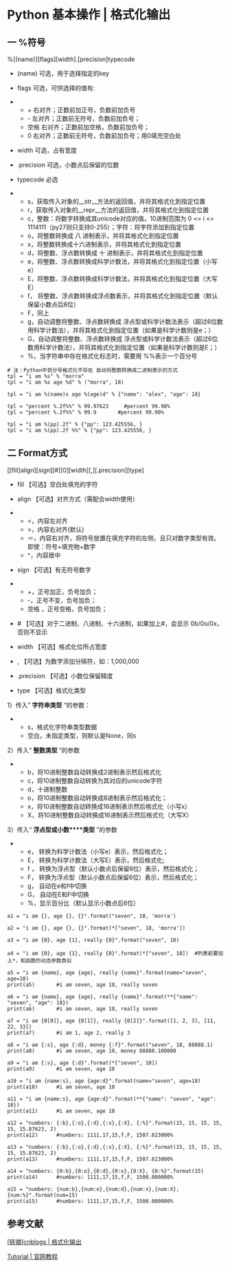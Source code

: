 # Python 基本操作 | 格式化输出

## 一 %符号

%[(name)][flags][width].[precision]typecode

- (name) 可选，用于选择指定的key
- flags 可选，可供选择的值有:

- - \+ 右对齐；正数前加正号，负数前加负号
  - \- 左对齐；正数前无符号，负数前加负号；
  - 空格 右对齐；正数前加空格，负数前加负号；
  - 0 右对齐；正数前无符号，负数前加负号；用0填充空白处

- width 可选，占有宽度
- .precision 可选，小数点后保留的位数
- typecode 必选

- - s，获取传入对象的__str__方法的返回值，并将其格式化到指定位置
  - r，获取传入对象的__repr__方法的返回值，并将其格式化到指定位置
  - c，整数：将数字转换成其unicode对应的值，10进制范围为 0 <= i <= 1114111（py27则只支持0-255）；字符：将字符添加到指定位置
  - o，将整数转换成 八 进制表示，并将其格式化到指定位置
  - x，将整数转换成十六进制表示，并将其格式化到指定位置
  - d，将整数、浮点数转换成 十 进制表示，并将其格式化到指定位置
  - e，将整数、浮点数转换成科学计数法，并将其格式化到指定位置（小写e）
  - E，将整数、浮点数转换成科学计数法，并将其格式化到指定位置（大写E）
  - f， 将整数、浮点数转换成浮点数表示，并将其格式化到指定位置（默认保留小数点后6位）
  - F，同上
  - g，自动调整将整数、浮点数转换成 浮点型或科学计数法表示（超过6位数用科学计数法），并将其格式化到指定位置（如果是科学计数则是e；）
  - G，自动调整将整数、浮点数转换成 浮点型或科学计数法表示（超过6位数用科学计数法），并将其格式化到指定位置（如果是科学计数则是E；）
  - %，当字符串中存在格式化标志时，需要用 %%表示一个百分号  

```
# 注：Python中百分号格式化不存在 自动将整数转换成二进制表示的方式
tpl = "i am %s" % "morra"
tpl = "i am %s age %d" % ("morra", 18)

tpl = "i am %(name)s age %(age)d" % {"name": "alex", "age": 18}

tpl = "percent %.2f%%" % 99.97623     #percent 99.98%
tpl = "percent %.2f%%" % 99.9       #percent 99.90%

tpl = "i am %(pp).2f" % {"pp": 123.425556, }
tpl = "i am %(pp).2f %%" % {"pp": 123.425556, }
```





## 二 Format方式

[[fill]align][sign][#][0][width][,][.precision][type]

- fill 【可选】空白处填充的字符
- align 【可选】对齐方式（需配合width使用）

- - <，内容左对齐
  - \>，内容右对齐(默认)
  - ＝，内容右对齐，将符号放置在填充字符的左侧，且只对数字类型有效。 即使：符号+填充物+数字
  - ^，内容居中

  

- sign 【可选】有无符号数字

- - +，正号加正，负号加负；
  - -，正号不变，负号加负；
  - 空格 ，正号空格，负号加负；



- \# 【可选】对于二进制、八进制、十六进制，如果加上#，会显示 0b/0o/0x，否则不显示
- width 【可选】格式化位所占宽度
- , 【可选】为数字添加分隔符，如：1,000,000
- .precision 【可选】小数位保留精度
- type 【可选】格式化类型

1）传入” **字符串类型** “的参数：

- - s，格式化字符串类型数据
  - 空白，未指定类型，则默认是None，同s

  

2）传入“ **整数类型** ”的参数

- - b，将10进制整数自动转换成2进制表示然后格式化
  - c，将10进制整数自动转换为其对应的unicode字符
  - d，十进制整数
  - o，将10进制整数自动转换成8进制表示然后格式化；
  - x，将10进制整数自动转换成16进制表示然后格式化（小写x）
  - X，将10进制整数自动转换成16进制表示然后格式化（大写X） 



3）传入“ **浮点型或小数****类型** ”的参数

- - e， 转换为科学计数法（小写e）表示，然后格式化；
  - E， 转换为科学计数法（大写E）表示，然后格式化;
  - f ， 转换为浮点型（默认小数点后保留6位）表示，然后格式化；
  - F， 转换为浮点型（默认小数点后保留6位）表示，然后格式化；
  - g， 自动在e和f中切换
  - G， 自动在E和F中切换
  - %，显示百分比（默认显示小数点后6位）

```
a1 = "i am {}, age {}, {}".format("seven", 18, 'morra')

a2 = "i am {}, age {}, {}".format(*["seven", 18, 'morra'])

a3 = "i am {0}, age {1}, really {0}".format("seven", 18)

a4 = "i am {0}, age {1}, really {0}".format(*["seven", 18])  #列表前要加上*，和函数的动态参数类似

a5 = "i am {name}, age {age}, really {name}".format(name="seven", age=18)
print(a5)       #i am seven, age 18, really seven

a6 = "i am {name}, age {age}, really {name}".format(**{"name": "seven", "age": 18})
print(a6)       #i am seven, age 18, really seven

a7 = "i am {0[0]}, age {0[1]}, really {0[2]}".format([1, 2, 3], [11, 22, 33])
print(a7)       #i am 1, age 2, really 3

a8 = "i am {:s}, age {:d}, money {:f}".format("seven", 18, 88888.1)
print(a8)       #i am seven, age 18, money 88888.100000

a9 = "i am {:s}, age {:d}".format(*["seven", 18])
print(a9)       #i am seven, age 18

a10 = "i am {name:s}, age {age:d}".format(name="seven", age=18)
print(a10)      #i am seven, age 18

a11 = "i am {name:s}, age {age:d}".format(**{"name": "seven", "age": 18})
print(a11)      #i am seven, age 18

a12 = "numbers: {:b},{:o},{:d},{:x},{:X}, {:%}".format(15, 15, 15, 15, 15, 15.87623, 2)
print(a12)      #numbers: 1111,17,15,f,F, 1587.623000%

a13 = "numbers: {:b},{:o},{:d},{:x},{:X}, {:%}".format(15, 15, 15, 15, 15, 15.87623, 2)
print(a13)      #numbers: 1111,17,15,f,F, 1587.623000%

a14 = "numbers: {0:b},{0:o},{0:d},{0:x},{0:X}, {0:%}".format(15)
print(a14)      #numbers: 1111,17,15,f,F, 1500.000000%

a15 = "numbers: {num:b},{num:o},{num:d},{num:x},{num:X}, {num:%}".format(num=15)
print(a15)      #numbers: 1111,17,15,f,F, 1500.000000%
```



## 参考文献

[[转摘\]cnblogs | 格式化输出](https://www.cnblogs.com/whatisfantasy/p/5975582.html)

[Tutorial | 官网教程](https://docs.python.org/3/library/string.html)